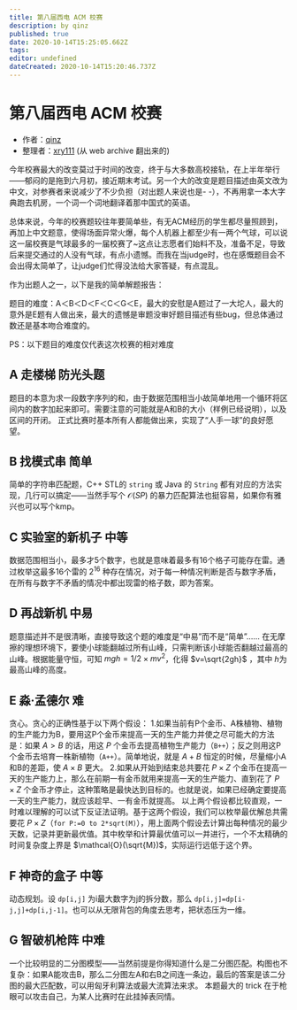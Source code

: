 ```yaml
---
title: 第八届西电 ACM 校赛
description: by qinz
published: true
date: 2020-10-14T15:25:05.662Z
tags: 
editor: undefined
dateCreated: 2020-10-14T15:20:46.737Z
---
```


# 第八届西电 ACM 校赛

* 作者：[qinz](/person/qinz)
* 整理者：[xry111](/person/xry111) (从 web archive 翻出来的)

今年校赛最大的改变莫过于时间的改变，终于与大多数高校接轨，在上半年举行——郁闷的是拖到六月初，接近期末考试。另一个大的改变是题目描述由英文改为中文，对参赛者来说减少了不少负担（对出题人来说也是- -），不再用拿一本大字典跑去机房，一个词一个词地翻译着那中国式的英语。

总体来说，今年的校赛题较往年要简单些，有无ACM经历的学生都尽量照顾到，再加上中文题意，使得场面异常火爆，每个人机器上都至少有一两个气球，可以说这一届校赛是气球最多的一届校赛了~这点让志愿者们始料不及，准备不足，导致后来提交通过的人没有气球，有点小遗憾。而我在当judge时，也在感慨题目会不会出得太简单了，让judge们忙得没法给大家答疑，有点混乱。

作为出题人之一，以下是我的简单解题报告：

题目的难度：A＜B＜D＜F＜C＜G＜E，最大的安慰是A题过了一大坨人，最大的意外是E题有人做出来，最大的遗憾是审题没审好题目描述有些bug，但总体通过数还是基本吻合难度的。

PS：以下题目的难度仅代表这次校赛的相对难度

## A 走楼梯 防光头题
题目的本意为求一段数字序列的和，由于数据范围相当小故简单地用一个循环将区间内的数字加起来即可。需要注意的可能就是A和B的大小（样例已经说明），以及区间的开闭。
正式比赛时基本所有人都能做出来，实现了“人手一球”的良好愿望。

## B 找模式串 简单
简单的字符串匹配题，C++ STL的 `string` 或 Java 的 `String` 都有对应的方法实现，几行可以搞定——当然手写个 $\mathcal{O}(SP)$ 的暴力匹配算法也挺容易，如果你有雅兴也可以写个kmp。

## C 实验室的新机子 中等
数据范围相当小，最多才$5$个数字，也就是意味着最多有$16$个格子可能存在雷。通过枚举这最多$16$个雷的 $2^{16}$ 种存在情况，对于每一种情况判断是否与数字矛盾，在所有与数字不矛盾的情况中都出现雷的格子数，即为答案。

## D 再战新机 中易
题意描述并不是很清晰，直接导致这个题的难度是“中易”而不是“简单”……
在无摩擦的理想环境下，要使小球能翻越过所有山峰，只需判断该小球能否翻越过最高的山峰。根据能量守恒，可知 $mgh=1/2 \times mv^2$，化得 $v=\sqrt{2gh}$ ，其中 $h$为最高山峰的高度。

## E 淼·孟德尔 难
贪心。贪心的正确性基于以下两个假设：
1.如果当前有P个金币、A株植物、植物的生产能力为B，要用这P个金币来提高一天的生产能力并使之尽可能大的方法是：如果 $A>B$ 的话，用这 $P$ 个金币去提高植物生产能力（`B++`）；反之则用这P个金币去培育一株新植物（`A++`）。简单地说，就是 $A+B$ 恒定的时候，尽量缩小A和B的差距，使 $A \times B$ 更大。
2.如果从开始到结束总共要花 $P \times Z$ 个金币在提高一天的生产能力上，那么在前期一有金币就用来提高一天的生产能力、直到花了 $P \times Z$ 个金币才停止，这种策略是最快达到目标的。也就是说，如果已经确定要提高一天的生产能力，就应该趁早、一有金币就提高。
以上两个假设都比较直观，一时难以理解的可以试下反证法证明。基于这两个假设，我们可以枚举最优解总共需要花 $P \times Z$（`for P:=0 to 2*sqrt(M)`），用上面两个假设去计算出每种情况的最少天数，记录并更新最优值。其中枚举和计算最优值可以一并进行，一个不太精确的时间复杂度上界是 $\mathcal{O}(\sqrt{M})$，实际运行远低于这个界。

## F 神奇的盒子 中等
动态规划。设 `dp[i,j]` 为i最大数字为j的拆分数，那么 `dp[i,j]=dp[i-j,j]+dp[i,j-1]`。也可以从无限背包的角度去思考，把状态压为一维。

## G 智破机枪阵 中难
一个比较明显的二分图模型——当然前提是你得知道什么是二分图匹配。构图也不复杂：如果A能攻击B，那么二分图左A和右B之间连一条边，最后的答案是该二分图的最大匹配数，可以用匈牙利算法或最大流算法来求。
本题最大的 trick 在于枪眼可以攻击自己，为某人比赛时在此挂掉表同情。